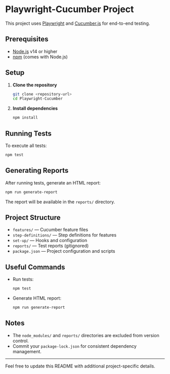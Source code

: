 # Playwright-Cucumber Project

This project uses [Playwright](https://playwright.dev/) and [Cucumber.js](https://cucumber.io/) for end-to-end testing.

## Prerequisites

- [Node.js](https://nodejs.org/) v14 or higher
- [npm](https://www.npmjs.com/) (comes with Node.js)

## Setup

1. **Clone the repository**
   ```sh
   git clone <repository-url>
   cd Playwright-Cucumber
   ```

2. **Install dependencies**
   ```sh
   npm install
   ```

## Running Tests

To execute all tests:
```sh
npm test
```

## Generating Reports

After running tests, generate an HTML report:
```sh
npm run generate-report
```
The report will be available in the `reports/` directory.

## Project Structure

- `features/` — Cucumber feature files
- `step-definitions/` — Step definitions for features
- `set-up/` — Hooks and configuration
- `reports/` — Test reports (gitignored)
- `package.json` — Project configuration and scripts

## Useful Commands

- Run tests:  
  ```sh
  npm test
  ```
- Generate HTML report:  
  ```sh
  npm run generate-report
  ```

## Notes

- The `node_modules/` and `reports/` directories are excluded from version control.
- Commit your `package-lock.json` for consistent dependency management.

---
Feel free to update this README with additional project-specific details.